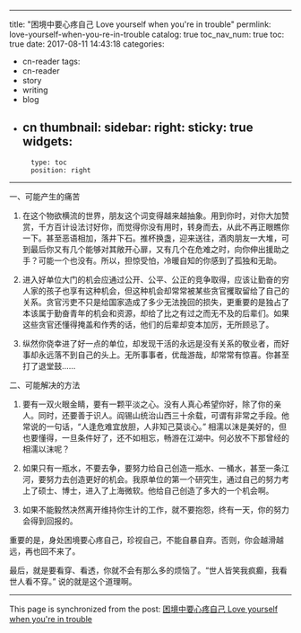 
---
title: "困境中要心疼自己 Love yourself when you're in trouble"
permlink: love-yourself-when-you-re-in-trouble
catalog: true
toc_nav_num: true
toc: true
date: 2017-08-11 14:43:18
categories:
- cn-reader
tags:
- cn-reader
- story
- writing
- blog
- cn
thumbnail: 
sidebar:
    right:
        sticky: true
widgets:
    -
        type: toc
        position: right
---


一、可能产生的痛苦

1. 在这个物欲横流的世界，朋友这个词变得越来越抽象。用到你时，对你大加赞赏，千方百计设法讨好你，而觉得你没有用时，转身而去，从此不再正眼瞧你一下。甚至恶语相加，落井下石。推杯换盏，迎来送往，酒肉朋友一大堆，可到最后你又有几个能够对其敞开心扉，又有几个在危难之时，向你伸出援助之手？可能一个也没有。所以，担惊受怕，冷暖自知的你感到了孤独和无助。

2. 进入好单位大门的机会应通过公开、公平、公正的竞争取得，应该让勤奋的穷人家的孩子也享有这种机会，但这种机会却常常被某些贪官攫取留给了自己的关系。贪官污吏不只是给国家造成了多少无法挽回的损失，更重要的是独占了本该属于勤奋青年的机会和资源，却给了比之有过之而无不及的后辈们。如果这些贪官还懂得掩盖和作秀的话，他们的后辈却变本加厉，无所顾忌了。

3. 纵然你侥幸进了好一点的单位，却发现干活的永远是没有关系的敬业者，而好事却永远落不到自己的头上。无所事事者，优哉游哉，却常常有惊喜。你甚至打了退堂鼓……

二、可能解决的方法

1. 要有一双火眼金睛，要有一颗平淡之心。没有人真心希望你好，除了你的亲人。同时，还要善于识人。阎锡山统治山西三十余载，可谓有非常之手段。他常说的一句话，“人逢危难宜放胆，人非知己莫谈心。” 相濡以沫是美好的，但也要懂得，一旦条件好了，还不如相忘，畅游在江湖中。何必放不下那曾经的相濡以沫呢？

2. 如果只有一瓶水，不要去争，要努力给自己创造一瓶水、一桶水，甚至一条江河，要努力去创造更好的机会。我原单位的第一个研究生，通过自己的努力考上了硕士、博士，进入了上海微软。他给自己创造了多大的一个机会啊。

3. 如果不能毅然决然离开维持你生计的工作，就不要抱怨，终有一天，你的努力会得到回报的。

重要的是，身处困境要心疼自己，珍视自己，不能自暴自弃。否则，你会越滑越远，再也回不来了。

最后，就是要看穿、看透，你就不会有那么多的烦恼了。“世人皆笑我疯癫，我看世人看不穿。” 说的就是这个道理啊。

- - -

This page is synchronized from the post: [困境中要心疼自己 Love yourself when you're in trouble](https://steemit.com/@bring/love-yourself-when-you-re-in-trouble)

